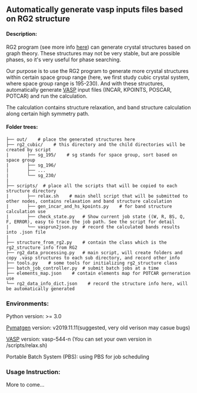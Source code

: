 ## Automatically generate vasp inputs files based on RG2 structure

#### Description:
RG2 program (see more info [here](https://journals.aps.org/prb/abstract/10.1103/PhysRevB.97.014104)) can generate crystal
structures based on graph theory. These structures may not be very stable, but are possible phases, so it's very useful 
for phase searching.

Our purpose is to use the RG2 program to generate more crystal structures within certain
space group range (here, we first study cubic crystal system, where space group range is 195-230). And with these structures, 
automatically generate [VASP](https://cms.mpi.univie.ac.at/wiki/index.php/The_VASP_Manual) input files (INCAR, KPOINTS, POSCAR, POTCAR)
and run the calculation.

The calculation contains structure relaxation, and band structure calculation along certain high symmetry path.

#### Folder trees:
```angular2
├── out/    # place the generated structures here
├── rg2_cubic/    # this directory and the child directories will be created by script
|       ├── sg_195/    # sg stands for space group, sort based on space group
|       ├── sg_196/
|       ├── ...
|       └── sg_230/
|
├── scripts/  # place all the scripts that will be copied to each structure directory
|       ├── relax.sh    # main shell script that will be submitted to other nodes, contains relaxation and band structure calculation
|       ├── gen_incar_and_hs_kpoints.py    # for band structure calculation use
|       ├── check_state.py   # Show current job state ((W, R, BS, Q, F, ERROR), easy to trace the job path. See the script for detail
|       └── vasprun2json.py  # record the calculated bands results into .json file
|
├── structure_from_rg2.py    # contain the class which is the rg2_structure info from RG2
├── rg2_data_processing.py   # main script, will create folders and copy .vasp structures to each sub directory, and record other info
├── tools.py    # some tools for initializing rg2_structure class 
├── batch_job_controller.py  # submit batch jobs at a time
├── elements_map.json    # contain elements map for POTCAR gerneration use
└── rg2_data_info_dict.json    # record the structure info here, will be automatically generated
```

### Environments:

Python version: >= 3.0

[Pymatgen](https://pymatgen.org/#getting-pymatgen) version: v2019.11.11(suggested, very old verison may casue bugs)

[VASP](https://cms.mpi.univie.ac.at/marsweb/) version: vasp-544-n (You can set your own version in /scripts/relax.sh)

Portable Batch System (PBS): using PBS for job scheduling 

### Usage Instruction:

More to come...
